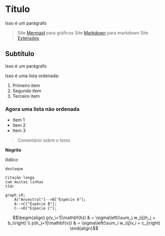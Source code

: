 # Título
Isso é um parágrafo

> Site [Mermaid](https://mermaid.js.org/syntax/flowchart.html) para gráficos
> Site [Markdown](https://www.markdownguide.org/basic-syntax/) para markdown
> Site [Extensões](https://facelessuser.github.io/pymdown-extensions/extensions/arithmatex/)

## Subtítulo
Isso é um parágrafo

Isso é uma lista ordenada:

1. Primeiro item
2. Segundo item
3. Terceiro item

### Agora uma lista não ordenada

- Item 1
- Item 2
- Item 3

> Comentário sobre o texto

**Negrito** 

*Itálico*

`destaque`

```
Citação longa
com muitas linhas
tldr
```

```mermaid
graph LR;
    A["Ancestral"]-->B["Espécie A"];
    A-->C["Espécie B"];
    C-->D["Espécie C"];
```

```math
\begin{align}
    p(v_i=1|\mathbf{h}) & = \sigma\left(\sum_j w_{ij}h_j + b_i\right) \\
    p(h_j=1|\mathbf{v}) & = \sigma\left(\sum_i w_{ij}v_i + c_j\right)
\end{align}
```